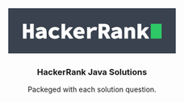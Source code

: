 <div align="center">
<center><img src="src/com/testinium/image/git2.PNG" alt="Alt text" title="Optional title"></center>
  <h3 align="center">HackerRank Java Solutions</h3>

  <p align="center">
    Packeged with each solution question.
  </p>
</div>

